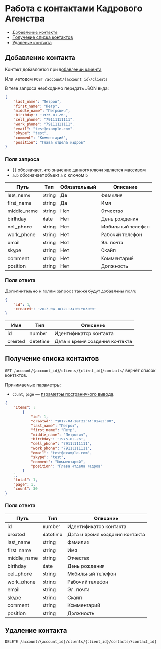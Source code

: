 # Работа с контактами Кадрового Агенства

* [Добавление контакта](#contact-add)
* [Получение списка контактов](#contact-list)
* [Удаление контакта](#contact-delete)

<a name="contact-add"></a>
## Добавление контакта

Контакт добавляется при [добавлении клиента](agency_clients.md#client-add)

Или методом `POST /account/{account_id}/clients`

В теле запроса необходимо передать JSON вида:

```json
{
    "last_name": "Петров",
    "first_name": "Петр",
    "middle_name": "Петрович",
    "birthday": "1975-01-26",
    "cell_phone": "79111111111",
    "work_phone": "79111111111",
    "email": "test@example.com",
    "skype": "test",
    "comment": "Комментарий",
    "position": "Глава отдела кадров"
}
```

### Поля запроса

* `[]` обозначает, что значение данного ключа является массивом
* `a.b` обозначает объект `a` с ключом `b`

Путь | Тип | Обязательный | Описание
---- | -------- | ------------ | --------
last_name | string | Да | Фамилия
first_name | string | Да | Имя
middle_name | string | Нет | Отчество
birthday | date | Нет | День рождения
cell_phone | string | Нет | Мобильный телефон
work_phone | string | Нет | Рабочий телефон
email | string | Нет | Эл. почта
skype | string | Нет | Скайп
comment | string | Нет | Комментарий
position | string | Нет | Должность


### Поля ответа

Дополнительно к полям запроса также будут добавлены поля:

```json
{
    "id": 1,
    "created": "2017-04-10T21:34:01+03:00"
}
```

Имя | Тип | Описание
--- | --- | ---
id | number | Идентификатор контакта
created | datetime | Дата и время создания контакта


<a name="contact-list"></a>
## Получение списка контактов

`GET /account/{account_id}/clients/{client_id}/contacts/` вернёт список контактов.

Принимаемые параметры:
* `count`, `page` — [параметры постраничного вывода](general.md#pagination).

```json
{
    "items": [
        {
            "id": 1,
            "created": "2017-04-10T21:34:01+03:00",
            "last_name": "Петров",
            "first_name": "Петр",
            "middle_name": "Петрович",
            "birthday": "1975-01-26",
            "cell_phone": "79111111111",
            "work_phone": "79111111111",
            "email": "test@example.com",
            "skype": "test",
            "comment": "Комментарий",
            "position": "Глава отдела кадров"
        }
    ],
    "total": 1,
    "page": 1,
    "count": 30
}
```

### Поля ответа

Путь | Тип | Описание
---- | -------- | --------
id | number | Идентификатор контакта
created | datetime | Дата и время создания контакта
last_name | string | Фамилия
first_name | string | Имя
middle_name | string | Отчество
birthday | date | День рождения
cell_phone | string | Мобильный телефон
work_phone | string | Рабочий телефон
email | string | Эл. почта
skype | string | Скайп
comment | string | Комментарий
position | string | Должность

<a name="contact-delete"></a>
## Удаление контакта

`DELETE /account/{account_id}/clients/{client_id}/contacts/{contact_id}`
